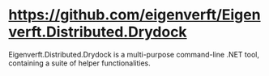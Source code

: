 # https://github.com/eigenverft/Eigenverft.Distributed.Drydock

Eigenverft.Distributed.Drydock is a multi-purpose command-line .NET tool, containing a suite of helper functionalities.
